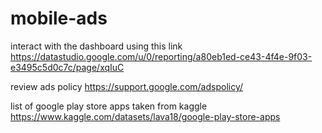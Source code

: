 # mobile-ads

interact with the dashboard using this link https://datastudio.google.com/u/0/reporting/a80eb1ed-ce43-4f4e-9f03-e3495c5d0c7c/page/xqIuC

review ads policy https://support.google.com/adspolicy/

list of google play store apps taken from kaggle https://www.kaggle.com/datasets/lava18/google-play-store-apps
